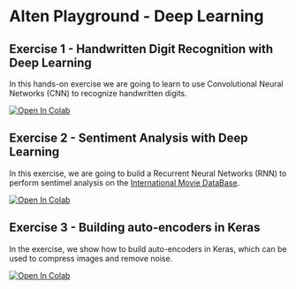 # Alten Playground - Deep Learning

## Exercise 1 - Handwritten Digit Recognition with Deep Learning
In this hands-on exercise we are going to learn to use Convolutional Neural Networks (CNN) to recognize handwritten digits.

[![Open In Colab](https://colab.research.google.com/assets/colab-badge.svg)](https://colab.research.google.com/github/akalgreadis/deep-learning-playground/blob/master/Digit_Recognition.ipynb)

## Exercise 2 - Sentiment Analysis with Deep Learning
In this exercise, we are going to build a Recurrent Neural Networks (RNN) to perform sentimel analysis on the [International Movie DataBase](http://www.imdb.com/).

[![Open In Colab](https://colab.research.google.com/assets/colab-badge.svg)](https://github.com/akalgreadis/deep-learning-playground/blob/master/Sentiment_Analysis.ipynb)

## Exercise 3 - Building auto-encoders in Keras
In the exercise, we show how to build auto-encoders in Keras, which can be used to compress images and remove noise.

[![Open In Colab](https://colab.research.google.com/assets/colab-badge.svg)](https://colab.research.google.com/github/akalgreadis/deep-learning-playground/blob/master/Building_Autoencoders_in_Keras.ipynb)
